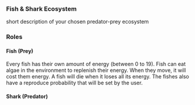 ### Fish & Shark Ecosystem
short description of your chosen predator-prey ecosystem 

### Roles
#### Fish (Prey)
Every fish has their own amount of energy (between 0 to 19). Fish can eat algae in the environment to replenish their energy. When they move, it will cost them energy. A fish will die when it loses all its energy. The fishes also have a reproduce probability that will be set by the user.

#### Shark (Predator)

